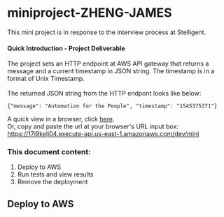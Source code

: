 # miniproject-ZHENG-JAMES
This mini project is in response to the interview process at Stelligent. <br />
#### Quick Introduction  - Project Deliverable
The project sets an HTTP endpoint at AWS API gateway that returns a message and a current timestamp in JSON string. The timestamp is in a format of Unix Timestamp.<br /><br />
The returned JSON string from the HTTP endpont looks like below:<br />
```
{"message": "Automation for the People", "timestamp": "1545375371"}
```
A quick view in a browser, click 
<a href="https://17j9kelj04.execute-api.us-east-1.amazonaws.com/dev/mini" target="_blank" title="A quick view to the project deliverable at AWS">here</a>.<br />Or, copy and paste the url at your browser's URL input box:<br/> https://17j9kelj04.execute-api.us-east-1.amazonaws.com/dev/mini
### This document content:
1. Deploy to AWS
2. Run tests and view results
3. Remove the deployment
## Deploy to AWS
